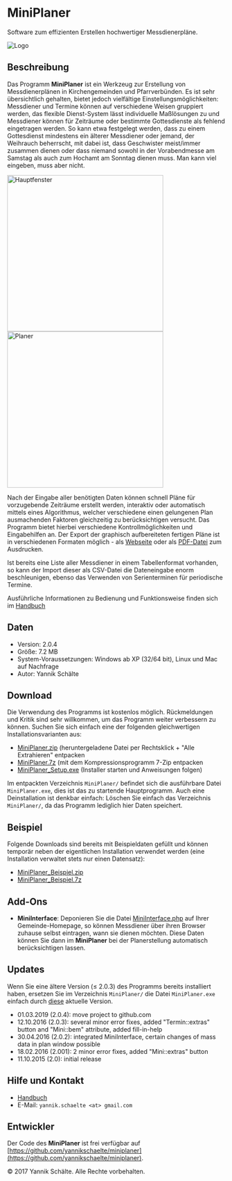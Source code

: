 # MiniPlaner

Software zum effizienten Erstellen hochwertiger Messdienerpläne.

<img src="minis64.png" alt="Logo"/>

## Beschreibung

Das Programm **MiniPlaner** ist ein Werkzeug zur Erstellung von Messdienerplänen in Kirchengemeinden und Pfarrverbünden. Es ist sehr übersichtlich gehalten, bietet jedoch vielfältige Einstellungsmöglichkeiten: Messdiener und Termine können auf verschiedene Weisen gruppiert werden, das flexible Dienst-System lässt individuelle Maßlösungen zu und Messdiener können für Zeiträume oder bestimmte Gottesdienste als fehlend eingetragen werden. So kann etwa festgelegt werden, dass zu einem Gottesdienst mindestens ein älterer Messdiener oder jemand, der Weihrauch beherrscht, mit dabei ist, dass Geschwister meist/immer zusammen dienen oder dass niemand sowohl in der Vorabendmesse am Samstag als auch zum Hochamt am Sonntag dienen muss. Man kann viel eingeben, muss aber nicht.

<img src="hauptfenster_minis.PNG" width="360" alt="Hauptfenster"/> <img src="planer.PNG" width="360" alt="Planer"/>

Nach der Eingabe aller benötigten Daten können schnell Pläne für vorzugebende Zeiträume erstellt werden, interaktiv oder automatisch mittels eines Algorithmus, welcher verschiedene einen gelungenen Plan ausmachenden Faktoren gleichzeitig zu berücksichtigen versucht. Das Programm bietet hierbei verschiedene Kontrollmöglichkeiten und Eingabehilfen an. Der Export der graphisch aufbereiteten fertigen Pläne ist in verschiedenen Formaten möglich - als [Webseite](Ministrantenplan_bsp.html) oder als [PDF-Datei](Ministrantenplan_bsp.pdf) zum Ausdrucken.

Ist bereits eine Liste aller Messdiener in einem Tabellenformat vorhanden, so kann der Import dieser als CSV-Datei die Dateneingabe enorm beschleunigen, ebenso das Verwenden von Serienterminen für periodische Termine.

Ausführliche Informationen zu Bedienung und Funktionsweise finden sich im [Handbuch](Handbuch.pdf)

## Daten

* Version: 2.0.4
* Größe: 7.2 MB
* System-Voraussetzungen: Windows ab XP (32/64 bit), Linux und Mac auf Nachfrage
* Autor: Yannik Schälte

## Download

Die Verwendung des Programms ist kostenlos möglich. Rückmeldungen und Kritik sind sehr willkommen, um das Programm weiter verbessern zu können. Suchen Sie sich einfach eine der folgenden gleichwertigen Installationsvarianten aus:

* [MiniPlaner.zip](MiniPlaner.zip) (heruntergeladene Datei per Rechtsklick + "Alle Extrahieren" entpacken
* [MiniPlaner.7z](MiniPlaner.7z) (mit dem Kompressionsprogramm 7-Zip entpacken
* [MiniPlaner_Setup.exe](MiniPlaner_Setup.exe) (Installer starten und Anweisungen folgen)

Im entpackten Verzeichnis ``MiniPlaner/`` befindet sich die ausführbare Datei ``MiniPlaner.exe``, dies ist das zu startende Hauptprogramm. Auch eine Deinstallation ist denkbar einfach: Löschen Sie einfach das Verzeichnis ``MiniPlaner/``, da das Programm lediglich hier Daten speichert.

## Beispiel

Folgende Downloads sind bereits mit Beispieldaten gefüllt und können temporär neben der eigentlichen Installation verwendet werden (eine Installation verwaltet stets nur einen Datensatz):

* [MiniPlaner_Beispiel.zip](MiniPlaner_Beispiel.zip)
* [MiniPlaner_Beispiel.7z](MiniPlaner_Beispiel.7z)

## Add-Ons

* **MiniInterface**: Deponieren Sie die Datei [MiniInterface.php](MiniInterface.php) auf Ihrer Gemeinde-Homepage, so können Messdiener über ihren Browser zuhause selbst eintragen, wann sie dienen möchten. Diese Daten können Sie dann im **MiniPlaner** bei der Planerstellung automatisch berücksichtigen lassen.

## Updates

Wenn Sie eine ältere Version (&le; 2.0.3) des Programms bereits installiert haben, ersetzen Sie im Verzeichnis ``MiniPlaner/`` die Datei ``MiniPlaner.exe`` einfach durch [diese](MiniPlaner.exe) aktuelle Version.

* 01.03.2019 (2.0.4): move project to github.com
* 12.10.2016 (2.0.3): several minor error fixes, added "Termin::extras" button and "Mini::bem" attribute, added fill-in-help
* 30.04.2016 (2.0.2): integrated MiniInterface, certain changes of mass data in plan window possible
* 18.02.2016 (2.001): 2 minor error fixes, added "Mini::extras" button
* 11.10.2015 (2.0): initial release

## Hilfe und Kontakt

* [Handbuch](Handbuch.pdf)
* E-Mail: ``yannik.schaelte <at> gmail.com``

## Entwickler

Der Code des **MiniPlaner** ist frei verfügbar auf [https://github.com/yannikschaelte/miniplaner](https://github.com/yannikschaelte/miniplaner).

&copy; 2017 Yannik Schälte. Alle Rechte vorbehalten.
